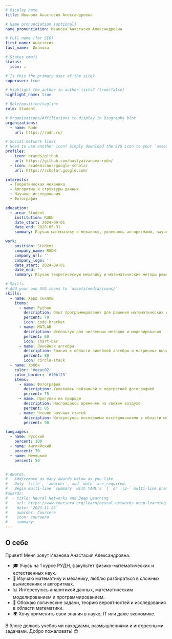 ```yaml
---
# Display name
title: Иванова Анастасия Александровна

# Name pronunciation (optional)
name_pronunciation: Иванова Анастасия Александровна

# Full name (for SEO)
first_name: Анастасия
last_name:  Иванова

# Status emoji
status:
  icon: ☕️

# Is this the primary user of the site?
superuser: true

# Highlight the author in author lists? (true/false)
highlight_name: true

# Role/position/tagline
role: Student

# Organizations/Affiliations to display in Biography blox
organizations:
  - name: Rudn
    url: https://rudn.ru/

# Social network links
# Need to use another icon? Simply download the SVG icon to your `assets/media/icons/` folder.
profiles:
  - icon: brands/github
    url: https://github.com/nastyaivanova-rudn/
  - icon: academicons/google-scholar
    url: https://scholar.google.com/

interests: 
  - Теоретическая механика
  - Алгоритмы и структуры данных
  - Научные исследования
  - Фотография

education:
  - area: Student
    institution: RUDN
    date_start: 2024-09-01
    date_end: 2028-05-31
    summary: Изучаю математику и механику, увлекаюсь алгоритмами, научными исследованиями и математическим моделированием.

work:
  - position: Student
    company_name: RUDN
    company_url: ''
    company_logo: ''
    date_start: 2024-09-01
    date_end: ''
    summary: Изучаю теоретическую механику и математические методы решения инженерных задач.

# Skills
# Add your own SVG icons to `assets/media/icons/`
skills:
  - name: Хард скиллы
    items:
      - name: Python
        description: Опыт программирования для решения математических и физических задач
        percent: 70
        icon: code-bracket
      - name: MATLAB
        description: Использую для численных методов и моделирования
        percent: 60
        icon: chart-bar
      - name: Линейная алгебра
        description: Знания в области линейной алгебры и матричных вычислений
        percent: 80
        icon: circle-stack
  - name: Хобби
    color: '#eeac02'
    color_border: '#f0bf23'
    items:
      - name: Фотография
        description: Увлекаюсь пейзажной и портретной фотографией
        percent: 75
      - name: Прогулки на природе
        description: Наслаждаюсь временем на свежем воздухе
        percent: 85
      - name: Чтение научных статей
        description: Интересуюсь последними исследованиями в области математики и механики
        percent: 90

languages:
  - name: Русский
    percent: 100
  - name: Английский
    percent: 70
  - name: Немецкий
    percent: 50


# Awards.
#   Add/remove as many awards below as you like.
#   Only `title`, `awarder`, and `date` are required.
#   Begin multi-line `summary` with YAML's `|` or `|2-` multi-line prefix and indent 2 spaces below.
#awards:
#  - title: Neural Networks and Deep Learning
#    url: https://www.coursera.org/learn/neural-networks-deep-learning
#    date: '2023-11-25'
#    awarder: Coursera
#    icon: coursera
#    summary: 
---
```


## О себе  

Привет! Меня зовут Иванова Анастасия Александровна.  

- 🎓 Учусь на 1 курсе РУДН, факультет физико-математических и естественных наук.  
- 🔢 Изучаю математику и механику, люблю разбираться в сложных вычислениях и алгоритмах.  
- 📊 Интересуюсь аналитикой данных, математическим моделированием и программированием.  
- 🧩 Обожаю логические задачи, теорию вероятностей и исследования в области математики.  
- 🌍 Хочу применить свои знания в науке, IT или даже экономике.  

В блоге делюсь учебными находками, размышлениями и интересными задачами. Добро пожаловать! 😊  
